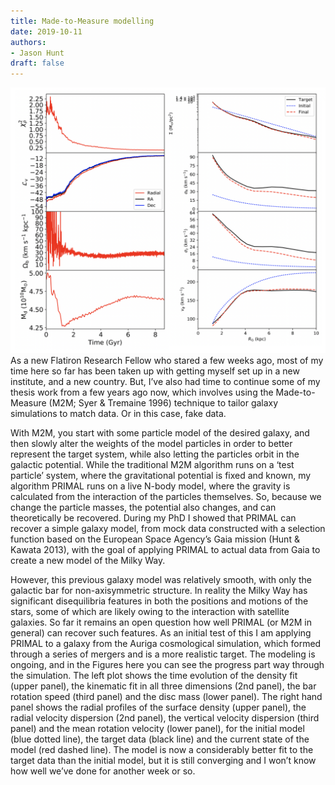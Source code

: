```yaml
---
title: Made-to-Measure modelling
date: 2019-10-11
authors:
- Jason Hunt
draft: false
---
```


![img](/fig/2019-10-11.png)
As a new Flatiron Research Fellow who stared a few weeks ago, most of my time here so far has been taken up with getting myself set up in a new institute, and a new country. But, I’ve also had time to continue some of my thesis work from a few years ago now, which involves using the Made-to-Measure (M2M; Syer & Tremaine 1996) technique to tailor galaxy simulations to match data. Or in this case, fake data.

With M2M, you start with some particle model of the desired galaxy, and then slowly alter the weights of the model particles in order to better represent the target system, while also letting the particles orbit in the galactic potential. While the traditional M2M algorithm runs on a ‘test particle’ system, where the gravitational potential is fixed and known, my algorithm PRIMAL runs on a live N-body model, where the gravity is calculated from the interaction of the particles themselves. So, because we change the particle masses, the potential also changes, and can theoretically be recovered. During my PhD I showed that PRIMAL can recover a simple galaxy model, from mock data constructed with a selection function based on the European Space Agency’s Gaia mission (Hunt & Kawata 2013), with the goal of applying PRIMAL to actual data from Gaia to create a new model of the Milky Way.

However, this previous galaxy model was relatively smooth, with only the galactic bar for non-axisymmetric structure. In reality the Milky Way has significant disequilibria features in both the positions and motions of the stars, some of which are likely owing to the interaction with satellite galaxies. So far it remains an open question how well PRIMAL (or M2M in general) can recover such features. As an initial test of this I am applying PRIMAL to a galaxy from the Auriga cosmological simulation, which formed through a series of mergers and is a more realistic target. The modeling is ongoing, and in the Figures here you can see the progress part way through the simulation. The left plot shows the time evolution of the density fit (upper panel), the kinematic fit in all three dimensions (2nd panel), the bar rotation speed (third panel) and the disc mass (lower panel). The right hand panel shows the radial profiles of the surface density (upper panel), the radial velocity dispersion (2nd panel), the vertical velocity dispersion (third panel) and the mean rotation velocity (lower panel), for the initial model (blue dotted line), the target data (black line) and the current state of the model (red dashed line). The model is now a considerably better fit to the target data than the initial model, but it is still converging and I won’t know how well we’ve done for another week or so.

